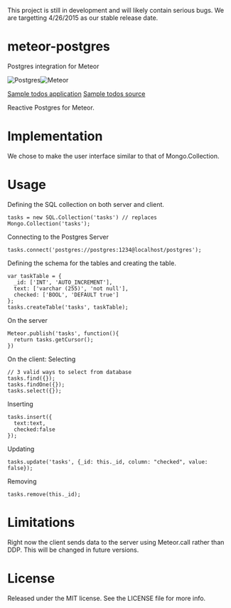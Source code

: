 This project is still in development and will likely contain serious bugs. We are targetting 4/26/2015 as our stable release date.

# meteor-postgres
Postgres integration for Meteor


![Postgres](https://s3-us-west-1.amazonaws.com/treebookicons/postgresql_logo.jpg "Postgres")![Meteor](https://s3-us-west-1.amazonaws.com/treebookicons/meteor-logo.png  "Meteor")

[Sample todos application](www.github.com/notreadyyet)
[Sample todos source](www.github.com/notreadyyet)

Reactive Postgres for Meteor.

# Implementation

We chose to make the user interface similar to that of Mongo.Collection.

# Usage

Defining the SQL collection on both server and client.

    tasks = new SQL.Collection('tasks') // replaces Mongo.Collection('tasks');

Connecting to the Postgres Server

    tasks.connect('postgres://postgres:1234@localhost/postgres');

Defining the schema for the tables and creating the table.

    var taskTable = {
      _id: ['INT', 'AUTO_INCREMENT'],
      text: ['varchar (255)', 'not null'],
      checked: ['BOOL', 'DEFAULT true']
    };
    tasks.createTable('tasks', taskTable);

On the server

    Meteor.publish('tasks', function(){
      return tasks.getCursor();
    })

On the client:
Selecting

    // 3 valid ways to select from database
    tasks.find({});
    tasks.findOne({});
    tasks.select({});
Inserting

    tasks.insert({
      text:text,
      checked:false
    });
Updating

    tasks.update('tasks', {_id: this._id, column: "checked", value: false});
Removing

    tasks.remove(this._id);

# Limitations

Right now the client sends data to the server using Meteor.call rather than DDP. This will be changed in future versions.

# License
Released under the MIT license. See the LICENSE file for more info.